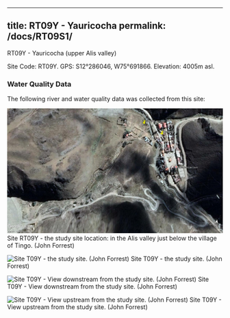 
---
title: RT09Y - Yauricocha 
permalink: /docs/RT09S1/
---
RT09Y - Yauricocha (upper Alis valley)

Site Code: RT09Y.  GPS: S12°286046, W75°691866. Elevation:
4005m asl.

### Water Quality Data

The following river and water quality data was collected from this site:





![Site RT09Y - the study site location. (John Forrest)](/assets/SiteDescriptions/T9/RT9(Yauricochabelowmine).jpg)
Site RT09Y - the study site location: in the Alis valley just below the village of Tingo. (John Forrest)


![Site T09Y - the study site. (John Forrest)](/assets/SiteDescriptions/T9/T9YStudysite.jpg)
Site T09Y - the study site. (John Forrest)


![Site T09Y - View downstream from the study site. (John Forrest)](/assets/SiteDescriptions/T9/T9YViewdownstream.jpg)
Site T09Y - View downstream from the study site. (John Forrest)


![Site T09Y - View upstream from the study site. (John Forrest)](/assets/SiteDescriptions/T9/T9YViewupstream.jpg)
Site T09Y - View upstream from the study site. (John Forrest)
